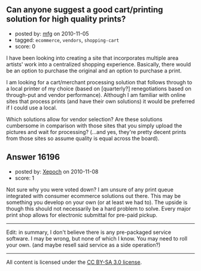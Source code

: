 ## Can anyone suggest a good cart/printing solution for high quality prints?

- posted by: [mfg](https://stackexchange.com/users/-1/4476-mfg) on 2010-11-05
- tagged: `ecommerce`, `vendors`, `shopping-cart`
- score: 0

I have been looking into creating a site that incorporates multiple area artists' work into a centralized shopping experience. Basically, there would be an option to purchase the original and an option to purchase a print.

I am looking for a cart/merchant processing solution that follows through to a local printer of my choice (based on [quarterly?] renegotiations based on through-put and vendor performance). Although I am familiar with online sites that process prints (and have their own solutions) it would be preferred if I could use a local.

Which solutions allow for vendor selection? Are these solutions cumbersome in comparison with those sites that you simply upload the pictures and wait for processing? (...and yes, they're pretty decent prints from those sites so assume quality is equal across the board).


## Answer 16196

- posted by: [Xepoch](https://stackexchange.com/users/-1/4488-xepoch) on 2010-11-08
- score: 1

Not sure why you were voted down?  I am unsure of any print queue integrated with consumer ecommerce solutions out there.  This may be something you develop on your own (or at least we had to).  The upside is though this should not necessarily be a hard problem to solve.  Every major print shop allows for electronic submittal for pre-paid pickup.


----------
Edit: in summary, I don't believe there is any pre-packaged service software.  I may be wrong, but none of which I know.  You may need to roll your own.  (and maybe resell said service as a side operation?)



---

All content is licensed under the [CC BY-SA 3.0 license](https://creativecommons.org/licenses/by-sa/3.0/).
